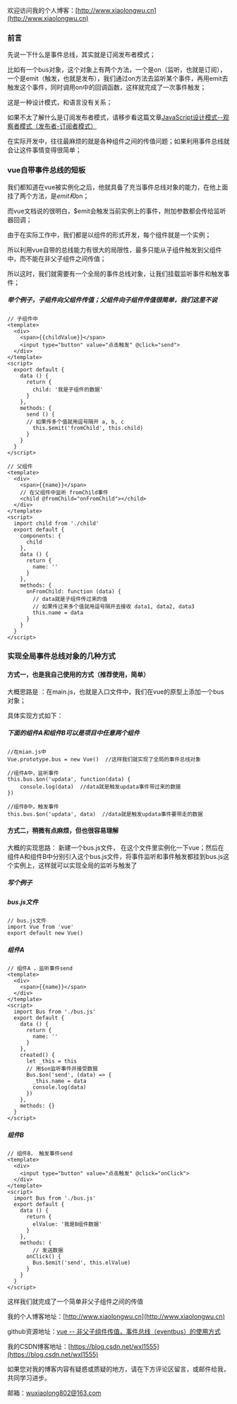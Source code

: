欢迎访问我的个人博客：[http://www.xiaolongwu.cn](http://www.xiaolongwu.cn)
### 前言
先说一下什么是事件总线，其实就是订阅发布者模式；

比如有一个bus对象，这个对象上有两个方法，一个是on（监听，也就是订阅），一个是emit（触发，也就是发布），我们通过on方法去监听某个事件，再用emit去触发这个事件，同时调用on中的回调函数，这样就完成了一次事件触发；

这是一种设计模式，和语言没有关系；

如果不太了解什么是订阅发布者模式，请移步看这篇文章[JavaScript设计模式--观察者模式（发布者-订阅者模式）](https://blog.csdn.net/wxl1555/article/details/84632408)

在实际开发中，往往最麻烦的就是各种组件之间的传值问题；如果利用事件总线就会让这件事情变得很简单；

### vue自带事件总线的短板
我们都知道在vue被实例化之后，他就具备了充当事件总线对象的能力，在他上面挂了两个方法，是$emit和$on；

而vue文档说的很明白，$emit会触发当前实例上的事件，附加参数都会传给监听器回调；

由于在实际工作中，我们都是以组件的形式开发，每个组件就是一个实例；

所以利用vue自带的总线能力有很大的局限性，最多只能从子组件触发到父组件中，而不能在非父子组件之间传值；

所以这时，我们就需要有一个全局的事件总线对象，让我们挂载监听事件和触发事件；

##### 举个例子，子组件向父组件传值；父组件向子组件传值很简单，我们这里不说
```
// 子组件中
<template>
  <div>
    <span>{{childValue}}</span>
    <input type="button" value="点击触发" @click="send">
  </div>
</template>
<script>
  export default {
    data () {
      return {
        child: '我是子组件的数据'
      }
    },
    methods: {
      send () {
      // 如果传多个值就用逗号隔开 a, b, c
        this.$emit('fromChild', this.child)
      }
    }
  }
</script>
```

```
// 父组件
<template>
  <div>
    <span>{{name}}</span>
    // 在父组件中监听 fromChild事件
    <child @fromChild="onFromChild"></child>
  </div>
</template>
<script>
  import child from './child'
  export default {
    components: {
      child
    },
    data () {
      return {
        name: ''
      }
    },
    methods: {
      onFromChild: function (data) {
        // data就是子组件传过来的值
        // 如果传过来多个值就用逗号隔开去接收 data1, data2, data3
        this.name = data
      }
    }
  }
</script>
```

### 实现全局事件总线对象的几种方式
#### 方式一，也是我自己使用的方式（推荐使用，简单）
大概思路是 ：在main.js，也就是入口文件中，我们在vue的原型上添加一个bus对象；

具体实现方式如下：

##### 下面的组件A和组件B可以是项目中任意两个组件
```
//在mian.js中
Vue.prototype.bus = new Vue()  //这样我们就实现了全局的事件总线对象

//组件A中，监听事件
this.bus.$on('updata', function(data) {
    console.log(data)  //data就是触发updata事件带过来的数据
})

//组件B中，触发事件
this.bus.$on('updata', data)  //data就是触发updata事件要带走的数据

```
#### 方式二，稍微有点麻烦，但也很容易理解
大概的实现思路： 新建一个bus.js文件， 在这个文件里实例化一下vue；然后在组件A和组件B中分别引入这个bus.js文件，将事件监听和事件触发都挂到bus.js这个实例上，这样就可以实现全局的监听与触发了

##### 写个例子

##### bus.js文件
```
// bus.js文件
import Vue from 'vue'
export default new Vue()
```

##### 组件A

```
// 组件A ，监听事件send
<template>
  <div>
    <span>{{name}}</span>
  </div>
</template>
<script>
  import Bus from './bus.js'
  export default {
    data () {
      return {
        name: ''
      }
    },
    created() {
      let _this = this
      // 用$on监听事件并接受数据
      Bus.$on('send', (data) => {
        _this.name = data
        console.log(data)
      })
    },
    methods: {}
  }
</script>
```
##### 组件B

```
// 组件B， 触发事件send
<template>
  <div>
    <input type="button" value="点击触发" @click="onClick">
  </div>
</template>
<script>
  import Bus from './bus.js'
  export default {
    data () {
      return {
        elValue: '我是B组件数据'
      }
    },
    methods: {
        // 发送数据
      onClick() {
        Bus.$emit('send', this.elValue)
      }
    }
  }
</script>

```
这样我们就完成了一个简单非父子组件之间的传值


我的个人博客地址：[http://www.xiaolongwu.cn](http://www.xiaolongwu.cn)

github资源地址：[vue -- 非父子组件传值，事件总线（eventbus）的使用方式](https://github.com/LeonWuV/FE-blog-repository/blob/master/vue/vue%20--%20%E9%9D%9E%E7%88%B6%E5%AD%90%E7%BB%84%E4%BB%B6%E4%BC%A0%E5%80%BC%EF%BC%8C%E4%BA%8B%E4%BB%B6%E6%80%BB%E7%BA%BF%EF%BC%88eventbus%EF%BC%89%E7%9A%84%E4%BD%BF%E7%94%A8%E6%96%B9%E5%BC%8F.md)

我的CSDN博客地址：[https://blog.csdn.net/wxl1555](https://blog.csdn.net/wxl1555)

如果您对我的博客内容有疑惑或质疑的地方，请在下方评论区留言，或邮件给我，共同学习进步。

邮箱：wuxiaolong802@163.com